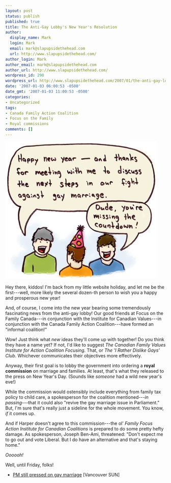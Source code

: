 ```yaml
---
layout: post
status: publish
published: true
title: The Anti-Gay Lobby's New Year's Resolution
author:
  display_name: Mark
  login: Mark
  email: mark@slapupsidethehead.com
  url: http://www.slapupsidethehead.com/
author_login: Mark
author_email: mark@slapupsidethehead.com
author_url: http://www.slapupsidethehead.com/
wordpress_id: 290
wordpress_url: http://www.slapupsidethehead.com/2007/01/the-anti-gay-lobbys-new-years-resolution/
date: '2007-01-03 06:00:53 -0500'
date_gmt: '2007-01-03 11:00:53 -0500'
categories:
- Uncategorized
tags:
- Canada Family Action Coalition
- Focus on the Family
- Royal commissions
comments: []
---
```

![Lobby New Year](/wp-content/media/2007/01/lobby_new_year.jpg)

Hey there, kiddos! I'm back from my little website holiday, and let me be the first---well, more likely the several dozen-th person to wish you a happy and prosperous new year!

And, of course, I come into the new year bearing some tremendously fascinating news from the anti-gay lobby! Our good friends at Focus on the Family Canada---in conjunction with the Institute for Canadian Values---in conjunction with the Canada Family Action Coalition---have formed an "informal coalition!"

Wow! Just think what _new_ ideas they'll come up with together! Do you think they have a name yet? If not, I'd like to suggest _The Canadian Family Values Institute for Action Coalition Focusing_. That, or _The 'I Rather Dislike Gays' Club_. Whichever communicates their objectives more effectively.

Anyway, their first goal is to lobby the government into ordering a **royal commission** on marriage and families. At least, that's what they released to the press on New Year's Day. (Sounds like _someone_ had a wild new year's eve!)

While the commission would ostensibly include everything from family tax policy to child care, a spokesperson for the coalition mentioned---_in passing_---that it could also "revive the gay marriage issue in Parliament." But, I'm sure that's really just a sideline for the whole movement. You know, _if_ it comes up.

And if Harper doesn't agree to this commission---the ol' _Family Focus Action Institute for Canadian Coalitions_ is prepared to do some pretty hefty damage. As spokesperson, Joseph Ben-Ami, threatened: "Don't expect me to go out and vote Liberal. But I do have an alternative and that's staying home."

_Oooooh!_

Well, until Friday, folks!

- [PM still pressed on gay marriage](http://www.canada.com/vancouversun/news/story.html?id=02ff1cb4-cfa2-4571-9321-944efed78761&k=19584) [Vancouver SUN]
